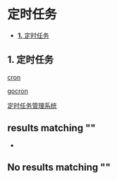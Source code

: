 # 定时任务

* [**1.** 定时任务](./#定时任务)

## 1. 定时任务 <a id="&#x5B9A;&#x65F6;&#x4EFB;&#x52A1;"></a>

[cron](cron.md)

[gocron](gocron.md)

[定时任务管理系统](https://github.com/ouqiang/gocron)

##  results matching ""

* 
## No results matching ""

